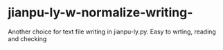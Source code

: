 # jianpu-ly-w-normalize-writing-
Another choice for text file writing in jianpu-ly.py. Easy to wrting, reading and checking

